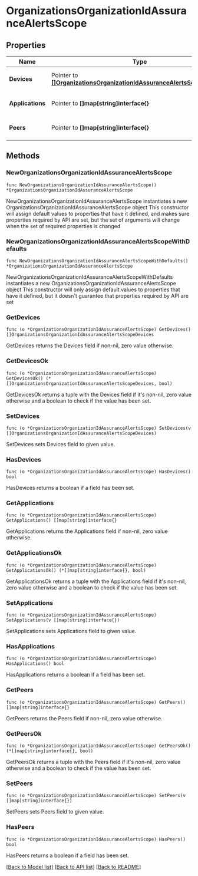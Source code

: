 # OrganizationsOrganizationIdAssuranceAlertsScope

## Properties

Name | Type | Description | Notes
------------ | ------------- | ------------- | -------------
**Devices** | Pointer to [**[]OrganizationsOrganizationIdAssuranceAlertsScopeDevices**](OrganizationsOrganizationIdAssuranceAlertsScopeDevices.md) | Description of affected devices | [optional] 
**Applications** | Pointer to **[]map[string]interface{}** | Applications affected by the alert | [optional] 
**Peers** | Pointer to **[]map[string]interface{}** | Peers affected by the alert | [optional] 

## Methods

### NewOrganizationsOrganizationIdAssuranceAlertsScope

`func NewOrganizationsOrganizationIdAssuranceAlertsScope() *OrganizationsOrganizationIdAssuranceAlertsScope`

NewOrganizationsOrganizationIdAssuranceAlertsScope instantiates a new OrganizationsOrganizationIdAssuranceAlertsScope object
This constructor will assign default values to properties that have it defined,
and makes sure properties required by API are set, but the set of arguments
will change when the set of required properties is changed

### NewOrganizationsOrganizationIdAssuranceAlertsScopeWithDefaults

`func NewOrganizationsOrganizationIdAssuranceAlertsScopeWithDefaults() *OrganizationsOrganizationIdAssuranceAlertsScope`

NewOrganizationsOrganizationIdAssuranceAlertsScopeWithDefaults instantiates a new OrganizationsOrganizationIdAssuranceAlertsScope object
This constructor will only assign default values to properties that have it defined,
but it doesn't guarantee that properties required by API are set

### GetDevices

`func (o *OrganizationsOrganizationIdAssuranceAlertsScope) GetDevices() []OrganizationsOrganizationIdAssuranceAlertsScopeDevices`

GetDevices returns the Devices field if non-nil, zero value otherwise.

### GetDevicesOk

`func (o *OrganizationsOrganizationIdAssuranceAlertsScope) GetDevicesOk() (*[]OrganizationsOrganizationIdAssuranceAlertsScopeDevices, bool)`

GetDevicesOk returns a tuple with the Devices field if it's non-nil, zero value otherwise
and a boolean to check if the value has been set.

### SetDevices

`func (o *OrganizationsOrganizationIdAssuranceAlertsScope) SetDevices(v []OrganizationsOrganizationIdAssuranceAlertsScopeDevices)`

SetDevices sets Devices field to given value.

### HasDevices

`func (o *OrganizationsOrganizationIdAssuranceAlertsScope) HasDevices() bool`

HasDevices returns a boolean if a field has been set.

### GetApplications

`func (o *OrganizationsOrganizationIdAssuranceAlertsScope) GetApplications() []map[string]interface{}`

GetApplications returns the Applications field if non-nil, zero value otherwise.

### GetApplicationsOk

`func (o *OrganizationsOrganizationIdAssuranceAlertsScope) GetApplicationsOk() (*[]map[string]interface{}, bool)`

GetApplicationsOk returns a tuple with the Applications field if it's non-nil, zero value otherwise
and a boolean to check if the value has been set.

### SetApplications

`func (o *OrganizationsOrganizationIdAssuranceAlertsScope) SetApplications(v []map[string]interface{})`

SetApplications sets Applications field to given value.

### HasApplications

`func (o *OrganizationsOrganizationIdAssuranceAlertsScope) HasApplications() bool`

HasApplications returns a boolean if a field has been set.

### GetPeers

`func (o *OrganizationsOrganizationIdAssuranceAlertsScope) GetPeers() []map[string]interface{}`

GetPeers returns the Peers field if non-nil, zero value otherwise.

### GetPeersOk

`func (o *OrganizationsOrganizationIdAssuranceAlertsScope) GetPeersOk() (*[]map[string]interface{}, bool)`

GetPeersOk returns a tuple with the Peers field if it's non-nil, zero value otherwise
and a boolean to check if the value has been set.

### SetPeers

`func (o *OrganizationsOrganizationIdAssuranceAlertsScope) SetPeers(v []map[string]interface{})`

SetPeers sets Peers field to given value.

### HasPeers

`func (o *OrganizationsOrganizationIdAssuranceAlertsScope) HasPeers() bool`

HasPeers returns a boolean if a field has been set.


[[Back to Model list]](../README.md#documentation-for-models) [[Back to API list]](../README.md#documentation-for-api-endpoints) [[Back to README]](../README.md)


